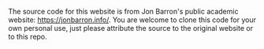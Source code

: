 The source code for this website is from Jon Barron's public academic website: https://jonbarron.info/. You are welcome to clone this code for your own personal use, just please attribute the source to the original website or to this repo.

